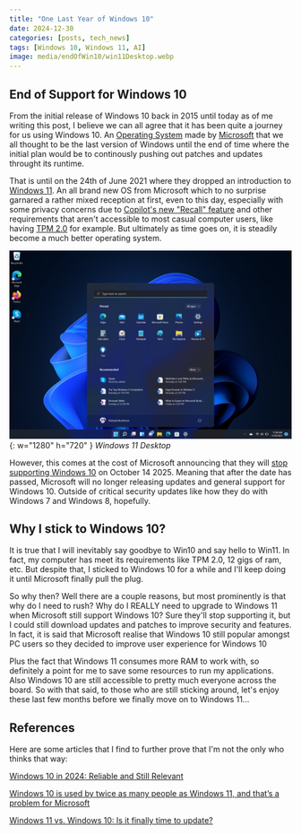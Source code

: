 ```yaml
---
title: "One Last Year of Windows 10"
date: 2024-12-30
categories: [posts, tech_news]
tags: [Windows 10, Windows 11, AI]
image: media/endOfWin10/win11Desktop.webp
---
```


## End of Support for Windows 10

From the initial release of Windows 10 back in 2015 until today as of me writing this post, I believe we can all agree that it has been quite a journey for us using Windows 10. An [Operating System](https://en.wikipedia.org/wiki/Operating_system) made by [Microsoft](https://en.wikipedia.org/wiki/Microsoft) that we all thought to be the last version of Windows until the end of time where the initial plan would be to continously pushing out patches and updates throught its runtime.

That is until on the 24th of June 2021 where they dropped an introduction to [Windows 11](https://news.microsoft.com/june-24-2021/?msockid=394d217fcc2a6ee220d735a0cd1f6fab). An all brand new OS from Microsoft which to no surprise garnared a rather mixed reception at first, even to this day, especially with some privacy concerns due to [Copilot's new "Recall" feature](https://windowsreport.com/recall-may-take-snapshots-of-sensitive-information-but-microsoft-says-youll-be-fine/) and other requirements that aren't accessible to most casual computer users, like having [TPM 2.0](https://www.pcmag.com/explainers/what-is-a-tpm-and-why-do-i-need-one-for-windows-11) for example. But ultimately as time goes on, it is steadily become a much better operating system.

![Windows 11 Desktop](media/endOfWin10/win11Desktop.webp){: w="1280" h="720" }
_Windows 11 Desktop_

However, this comes at the cost of Microsoft announcing that they will [stop supporting Windows 10](https://www.microsoft.com/en-us/windows/end-of-support?msockid=394d217fcc2a6ee220d735a0cd1f6fab) on October 14 2025. Meaning that after the date has passed, Microsoft will no longer releasing updates and general support for Windows 10. Outside of critical security updates like how they do with Windows 7 and Windows 8, hopefully.

## Why I stick to Windows 10?

It is true that I will inevitably say goodbye to Win10 and say hello to Win11. In fact, my computer has meet its requirements like TPM 2.0, 12 gigs of ram, etc. But despite that, I sticked to Windows 10 for a while and I'll keep doing it until Microsoft finally pull the plug. 

So why then? Well there are a couple reasons, but most prominently is that why do I need to rush? Why do I REALLY need to upgrade to Windows 11 when Microsoft still support Windows 10? Sure they'll stop supporting it, but I could still download updates and patches to improve security and features. In fact, it is said that Microsoft realise that Windows 10 still popular amongst PC users so they decided to improve user experience for Windows 10

Plus the fact that Windows 11 consumes more RAM to work with, so definitely a point for me to save some resources to run my applications. Also Windows 10 are still accessible to pretty much everyone across the board. So with that said, to those who are still sticking around, let's enjoy these last few months before we finally move on to Windows 11...

## References

Here are some articles that I find to further prove that I'm not the only who thinks that way:

[Windows 10 in 2024: Reliable and Still Relevant](https://www.digitalcitizen.life/top-12-most-exciting-new-features-windows-10/#:~:text=Windows%2010%20in%202024%3A%20Reliable%20and%20still%20relevant,is%20still%20going%20strong%20in%20Windows%2010%20)

[Windows 10 is used by twice as many people as Windows 11, and that’s a problem for Microsoft](https://www.gbnews.com/tech/windows-10-double-market-share-windows-11)

[Windows 11 vs. Windows 10: Is it finally time to update?](https://www.digitaltrends.com/computing/windows-11-vs-windows-10/)
